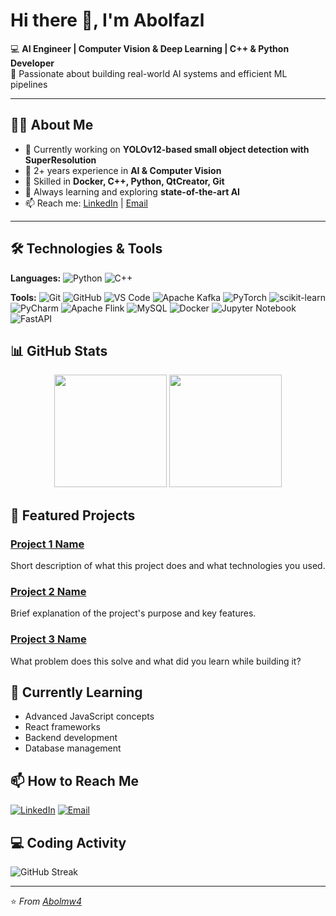 # Hi there 👋, I'm Abolfazl

💻 **AI Engineer | Computer Vision & Deep Learning | C++ & Python Developer**  
🚀 Passionate about building real-world AI systems and efficient ML pipelines  

---
## 🧑‍💻 About Me
- 🔭 Currently working on **YOLOv12-based small object detection with SuperResolution**  
- 🧩 2+ years experience in **AI & Computer Vision**  
- 🐳 Skilled in **Docker, C++, Python, QtCreator, Git**  
- 🌱 Always learning and exploring **state-of-the-art AI**  
- 📫 Reach me: [LinkedIn](https://linkedin.com/in/your-profile) | [Email](mailto:a.asghari251@gmail.com)  

---

## 🛠️ Technologies & Tools

**Languages:**
![Python](https://img.shields.io/badge/Python-3776AB?style=for-the-badge&logo=python&logoColor=white)
![C++](https://img.shields.io/badge/c++-%2300599C.svg?style=for-the-badge&logo=c%2B%2B&logoColor=white)

**Tools:**
![Git](https://img.shields.io/badge/Git-F05032?style=for-the-badge&logo=git&logoColor=white)
![GitHub](https://img.shields.io/badge/GitHub-100000?style=for-the-badge&logo=github&logoColor=white)
![VS Code](https://img.shields.io/badge/VS_Code-007ACC?style=for-the-badge&logo=visual-studio-code&logoColor=white)
![Apache Kafka](https://img.shields.io/badge/Apache%20Kafka-000?style=for-the-badge&logo=apachekafka)
![PyTorch](https://img.shields.io/badge/PyTorch-%23EE4C2C.svg?style=for-the-badge&logo=PyTorch&logoColor=white)
![scikit-learn](https://img.shields.io/badge/scikit--learn-%23F7931E.svg?style=for-the-badge&logo=scikit-learn&logoColor=white)
![PyCharm](https://img.shields.io/badge/pycharm-143?style=for-the-badge&logo=pycharm&logoColor=black&color=black&labelColor=green)
![Apache Flink](https://img.shields.io/badge/Apache%20Flink-E6526F?style=for-the-badge&logo=Apache%20Flink&logoColor=white)
![MySQL](https://img.shields.io/badge/mysql-4479A1.svg?style=for-the-badge&logo=mysql&logoColor=white)
![Docker](https://img.shields.io/badge/docker-%230db7ed.svg?style=for-the-badge&logo=docker&logoColor=white)
![Jupyter Notebook](https://img.shields.io/badge/jupyter-%23FA0F00.svg?style=for-the-badge&logo=jupyter&logoColor=white)
![FastAPI](https://img.shields.io/badge/FastAPI-005571?style=for-the-badge&logo=fastapi)
## 📊 GitHub Stats

<div align="center">
  <img height="180em" src="https://github-readme-stats.vercel.app/api?username=Abolmw4&show_icons=true&theme=radical&count_private=true" />
  <img height="180em" src="https://github-readme-stats.vercel.app/api/top-langs/?username=Abolmw4&layout=compact&theme=radical" />
</div>

## 🚀 Featured Projects

### [Project 1 Name](https://github.com/Abolmw4/your-project-1)
Short description of what this project does and what technologies you used.

### [Project 2 Name](https://github.com/Abolmw4/your-project-2)
Brief explanation of the project's purpose and key features.

### [Project 3 Name](https://github.com/Abolmw4/your-project-3)
What problem does this solve and what did you learn while building it?

## 🌱 Currently Learning

- Advanced JavaScript concepts
- React frameworks
- Backend development
- Database management

## 📫 How to Reach Me

[![LinkedIn](https://img.shields.io/badge/LinkedIn-0077B5?style=for-the-badge&logo=linkedin&logoColor=white)](your-linkedin-url)
[![Email](https://img.shields.io/badge/Email-D14836?style=for-the-badge&logo=gmail&logoColor=white)](mailto:your-email@gmail.com)

## 💻 Coding Activity

<!-- This will show your coding streak and activity graph -->
![GitHub Streak](https://streak-stats.demolab.com/?user=Abolmw4&theme=radical)

---

⭐ *From [Abolmw4](https://github.com/Abolmw4)*
